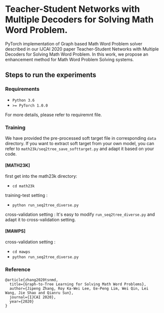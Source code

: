 # Teacher-Student Networks with Multiple Decoders for Solving Math Word Problem.

PyTorch implementation of Graph based Math Word Problem solver described in our IJCAI 2020 paper Teacher-Student Networks with Multiple Decoders for Solving Math Word Problem. In this work, we propose an enhancement method for Math Word Problem Solving systems.

## Steps to run the experiments

### Requirements
* ``Python 3.6 ``
* ``>= PyTorch 1.0.0``

For more details, please refer to requiremnt file.

### Training
We have provided the pre-processed soft target file in corresponding ``data`` directory. If you want to extract soft target from your own model, you can refer to ``math23k/seq2tree_save_softtarget.py`` and adapt it based on your code.
#### [MATH23K]
first get into the math23k directory:
* ``cd math23k``

training-test setting :
* ``python run_seq2tree_diverse.py``

cross-validation setting :
It's easy to modify ``run_seq2tree_diverse.py`` and adapt it to cross-validation setting.

#### [MAWPS]
cross-validation setting :
* ``cd mawps``
* ``python run_seq2tree_diverse.py``

### Reference
```
@article{zhang2020tsnmd,
  title={Graph-to-Tree Learning for Solving Math Word Problems},
  author={Jipeng Zhang, Roy Ka-Wei Lee, Ee-Peng Lim, Wei Qin, Lei Wang, Jie Shao and Qianru Sun},
  journal={IJCAI 2020},
  year={2020}
}
```
